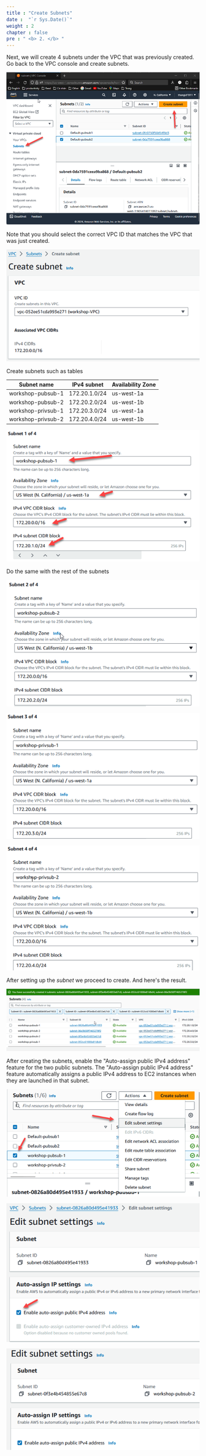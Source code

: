 ```yaml
---
title : "Create Subnets"
date :  "`r Sys.Date()`" 
weight : 2 
chapter : false
pre : " <b> 2. </b> "
---
```


Next, we will create 4 subnets under the VPC that was previously created.
Go back to the VPC console and create subnets.

![a](/images/2-CreateSubnets/Pastedimage20240305115506.png)

Note that you should select the correct VPC ID that matches the VPC that was just created.

![a](/images/2-CreateSubnets/Pastedimage20240305115656.png)

Create subnets such as tables

| Subnet name        | IPv4 subnet   | Availability Zone |
| ------------------ | ------------- | ----------------- |
| workshop-pubsub-1  | 172.20.1.0/24 | us-west-1a        |
| workshop-pubsub-2  | 172.20.2.0/24 | us-west-1b        |
| workshop-privsub-1 | 172.20.3.0/24 | us-west-1a        |
| workshop-privsub-2 | 172.20.4.0/24 | us-west-1b        |

![a](/images/2-CreateSubnets/Pastedimage20240305120736.png)

Do the same with the rest of the subnets

![a](/images/2-CreateSubnets/Pastedimage20240305120828.png)

![a](/images/2-CreateSubnets/Pastedimage20240305120917.png)

![a](/images/2-CreateSubnets/Pastedimage20240305120957.png)

After setting up the *subnet* we proceed to create. And here's the result.

![a](/images/2-CreateSubnets/Pastedimage20240305121159.png)

After creating the subnets, enable the "Auto-assign public IPv4 address" feature for the two public subnets.
The "Auto-assign public IPv4 address" feature automatically assigns a public IPv4 address to EC2 instances when they are launched in that subnet.

![a](/images/2-CreateSubnets/Pastedimage20240305123203.png)

![a](/images/2-CreateSubnets/Pastedimage20240305123316.png)

![](/images/2-CreateSubnets/Pastedimage20240305123403.png)

